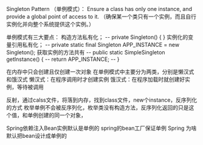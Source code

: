 
Singleton Pattern
（单例模式）：
    Ensure a class has only one instance, and provide a global point of access to it.
    （确保某一个类只有一个实例，而且自行实例化并向整个系统提供这个实例。）


单例模式有三大要点：
构造方法私有化；
-- private Singleton() { }
实例化的变量引用私有化；
-- private static final Singleton APP_INSTANCE = new Singleton();
获取实例的方法共有
-- public static SimpleSingleton getInstance() {
-- return APP_INSTANCE;
-- }

在内存中只会创建且仅创建一次对象
在单例模式中主要分为两类，分别是懒汉式和饿汉式
懒汉式：在程序调用时才创建实例
饿汉式：在程序加载时就创建好实例，等待被调用

反射，通过calss文件，将落到内存，找到class文件，new个instance，反序列化的方式
枚举单例不会被反序列化，枚举类没有构造方法，反序列化返回的只是这个值，和单例创建的同一个对象，

Spring依赖注入Bean实例默认是单例的
spring的bean工厂保证单例
Spring 为啥默认把bean设计成单例的